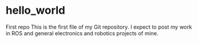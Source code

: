 # hello_world
First repo
This is the first file of my Git repository. I expect to post my work in ROS and general electronics and robotics projects of mine.
